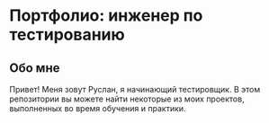 <h1>Портфолио: инженер по тестированию</h1>
<h2>Обо мне</h2>
<p>Привет! Меня зовут Руслан, я начинающий тестировщик.
В этом репозитории вы можете найти некоторые из моих проектов, выполненных во время обучения и практики.</p>
